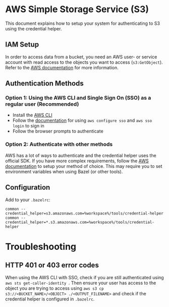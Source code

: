 # AWS Simple Storage Service (S3)

This document explains how to setup your system for authenticating to S3 using the credential helper.

## IAM Setup

In order to access data from a bucket, you need an AWS user- or service account with read access to the objects you want to access (`s3:GetObject`).
Refer to the [AWS documentation][aws-iam] for more information.

## Authentication Methods

### Option 1: Using the AWS CLI and Single Sign On (SSO) as a regular user (Recommended)

- Install the [AWS CLI][aws-install]
- Follow the [documentation][aws-sso-login] for using `aws configure sso` and `aws sso login` to sign in
- Follow the browser prompts to authenticate

### Option 2: Authenticate with other methods

AWS has a lot of ways to authenticate and the credential helper uses the official SDK. If you have more complex requirements, follow the [AWS documentation][aws-sdk-auth] to setup your method of choice.
This may require you to set environment variables when using Bazel (or other tools).

## Configuration

Add to your `.bazelrc`:

```
common --credential_helper=s3.amazonaws.com=%workspace%/tools/credential-helper
common --credential_helper=*.s3.amazonaws.com=%workspace%/tools/credential-helper
```

# Troubleshooting

## HTTP 401 or 403 error codes

When using the AWS CLI with SSO, check if you are still authenticated using `aws sts get-caller-identity `.
Then ensure your user has access to the object you are trying to access using `aws s3 cp s3://<BUCKET_NAME>/<OBJECT> ./<OUTPUT_FILENAME>` and check if the credential helper is configured in `.bazelrc`.

[aws-iam]: https://docs.aws.amazon.com/AmazonS3/latest/userguide/security-iam.html
[aws-install]: https://docs.aws.amazon.com/cli/latest/userguide/getting-started-install.html
[aws-sso-login]: https://docs.aws.amazon.com/signin/latest/userguide/command-line-sign-in.html
[aws-sdk-auth]: https://docs.aws.amazon.com/sdkref/latest/guide/access.html
